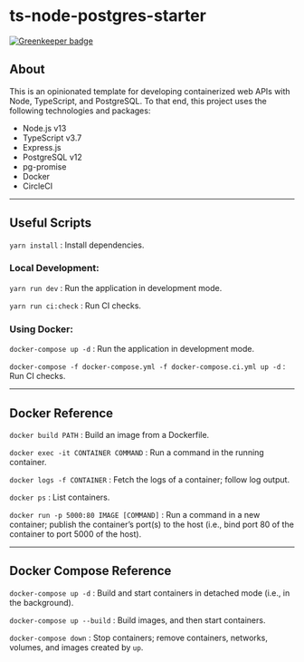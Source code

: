 # ts-node-postgres-starter

[![Greenkeeper badge](https://badges.greenkeeper.io/mjlaufer/ts-node-postgres-starter.svg)](https://greenkeeper.io/)

## About

This is an opinionated template for developing containerized web APIs with Node, TypeScript, and PostgreSQL. To that end, this project uses the following technologies and packages:

-   Node.js v13
-   TypeScript v3.7
-   Express.js
-   PostgreSQL v12
-   pg-promise
-   Docker
-   CircleCI

---

## Useful Scripts

`yarn install` : Install dependencies.

### Local Development:

`yarn run dev` : Run the application in development mode.

`yarn run ci:check` : Run CI checks.

### Using Docker:

`docker-compose up -d` : Run the application in development mode.

`docker-compose -f docker-compose.yml -f docker-compose.ci.yml up -d` : Run CI checks.

---

## Docker Reference

`docker build PATH` : Build an image from a Dockerfile.

`docker exec -it CONTAINER COMMAND` : Run a command in the running container.

`docker logs -f CONTAINER` : Fetch the logs of a container; follow log output.

`docker ps` : List containers.

`docker run -p 5000:80 IMAGE [COMMAND]` : Run a command in a new container; publish the container’s port(s) to the host (i.e., bind port 80 of
the container to port 5000 of the host).

---

## Docker Compose Reference

`docker-compose up -d` : Build and start containers in detached mode (i.e., in the background).

`docker-compose up --build` : Build images, and then start containers.

`docker-compose down` : Stop containers; remove containers, networks, volumes, and images created by `up`.
